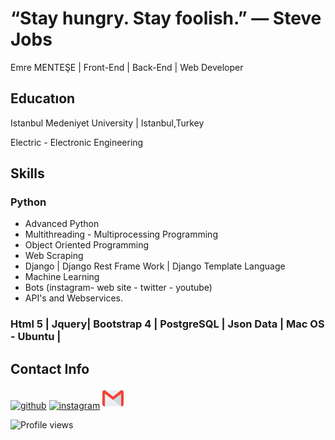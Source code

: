 # “Stay hungry. Stay foolish.” ― Steve Jobs

Emre MENTEŞE | Front-End | Back-End | Web Developer

## Educatıon
Istanbul Medeniyet University | Istanbul,Turkey

Electric - Electronic Engineering

## Skills
### Python
  - Advanced Python
  - Multithreading - Multiprocessing Programming
  - Object Oriented Programming
  - Web Scraping
  - Django | Django Rest Frame Work | Django Template Language
  - Machine Learning
  - Bots (instagram- web site - twitter - youtube)
  - API's and Webservices.
### Html 5 | Jquery| Bootstrap 4 | PostgreSQL | Json Data | Mac OS - Ubuntu |

## Contact Info
[<img src='https://raw.githubusercontent.com/coderjojo/coderjojo/master/img/github.svg' alt='github' height='35'>](https://github.com/emreemntese)    [<img src='https://raw.githubusercontent.com/adityakamath16/adityakamath16/master/images/connect_with_me_images/instagram-main.svg' alt='instagram' height='30'>](https://www.instagram.com/emre_mentese/)    [<img src='https://raw.githubusercontent.com/harshalrj25/MasterAssetsRepo/master/gmail.svg' alt='mail' height='34'>](https://mail.google.com/mail/u/0/?fs=1&tf=cm&source=mailto&su=Ol%C3%A1+Stefany&to=emrementese@gmail.com)

![Profile views](https://gpvc.arturio.dev/emreeemntese)

